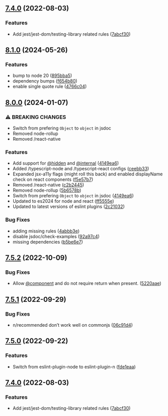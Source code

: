 ## [7.4.0](https://github.com/Twipped/eslint-config-twipped/compare/v7.3.2...v7.4.0) (2022-08-03)


### Features

* Add jest/jest-dom/testing-library related rules ([7abcf30](https://github.com/Twipped/eslint-config-twipped/commit/7abcf3098156f8d6b2ab28b7d28b691eac19c6e3))

## [8.1.0](https://github.com/Twipped/eslint-config-twipped/compare/v8.0.0...v8.1.0) (2024-05-26)


### Features

* bump to node 20 ([895bba5](https://github.com/Twipped/eslint-config-twipped/commit/895bba534adfc47e09fba84fd81c1ca2be7a0d43))
* dependency bumps ([f654b80](https://github.com/Twipped/eslint-config-twipped/commit/f654b8052d0b7dcce9bc257628b40ba5e9bcc89e))
* enable single quote rule ([4766c04](https://github.com/Twipped/eslint-config-twipped/commit/4766c04673be69ce5df578247b8011c7a6fc0238))

## [8.0.0](https://github.com/Twipped/eslint-config-twipped/compare/v7.5.2...v8.0.0) (2024-01-07)


### ⚠ BREAKING CHANGES

* Switch from prefering `Object` to `object` in jsdoc
* Removed node-rollup
* Removed /react-native

### Features

* Add support for [@hidden](https://github.com/hidden) and [@internal](https://github.com/internal) ([4149ea6](https://github.com/Twipped/eslint-config-twipped/commit/4149ea6f000332f8363e3d6ef9021ad69b4614f1))
* Added /typescript-node and /typescript-react configs ([ceebb33](https://github.com/Twipped/eslint-config-twipped/commit/ceebb33ef82859501542a5dd12e563c39865dd5e))
* Expanded jsx-a11y flags (might roll this back) and enabled displayName check on react components ([f5e57b7](https://github.com/Twipped/eslint-config-twipped/commit/f5e57b760d28ca38f422b132487317e24eaeae6b))
* Removed /react-native ([c2b2445](https://github.com/Twipped/eslint-config-twipped/commit/c2b244521a9c5237d88335fd7e128482abb6a2ca))
* Removed node-rollup ([5b6578b](https://github.com/Twipped/eslint-config-twipped/commit/5b6578b7fc8342c43ef9cef9110499ace22715ab))
* Switch from prefering `Object` to `object` in jsdoc ([4149ea6](https://github.com/Twipped/eslint-config-twipped/commit/4149ea6f000332f8363e3d6ef9021ad69b4614f1))
* Updated to es2024 for node and react ([ff5555e](https://github.com/Twipped/eslint-config-twipped/commit/ff5555e152bc1cf6809f5e8d32477a3734b3c6c5))
* Updated to latest versions of eslint plugins ([2c21032](https://github.com/Twipped/eslint-config-twipped/commit/2c210329c95e7a4c81449536b9b8f242f789aabc))


### Bug Fixes

* adding missing rules ([4abbb3e](https://github.com/Twipped/eslint-config-twipped/commit/4abbb3e3915f6c16e8a5c08b140d0ae70db70537))
* disable jsdoc/check-examples ([92a97c4](https://github.com/Twipped/eslint-config-twipped/commit/92a97c418ae16eaabff2e3f6428c85d592f9add6))
* missing dependencies ([b5be6e7](https://github.com/Twipped/eslint-config-twipped/commit/b5be6e7ca0d7b19b1cc0ac311a5c08927c1996c8))

## [7.5.2](https://github.com/Twipped/eslint-config-twipped/compare/v7.5.1...v7.5.2) (2022-10-09)


### Bug Fixes

* Allow [@component](https://github.com/component) and do not require return when present. ([5220aae](https://github.com/Twipped/eslint-config-twipped/commit/5220aae6cac85d55f48f847b046c40e601572bbd))

## [7.5.1](https://github.com/Twipped/eslint-config-twipped/compare/v7.5.0...v7.5.1) (2022-09-29)


### Bug Fixes

* n/recommended don’t work well on commonjs ([06c91d4](https://github.com/Twipped/eslint-config-twipped/commit/06c91d47cedb308fb081c8026e5964d74acefd21))

## [7.5.0](https://github.com/Twipped/eslint-config-twipped/compare/v7.4.0...v7.5.0) (2022-09-22)


### Features

* Switch from eslint-plugin-node to eslint-plugin-n ([fde1eaa](https://github.com/Twipped/eslint-config-twipped/commit/fde1eaa095d428a87ba5680bd1ab2a41ef65a38a))

## [7.4.0](https://github.com/Twipped/eslint-config-twipped/compare/v7.3.2...v7.4.0) (2022-08-03)


### Features

* Add jest/jest-dom/testing-library related rules ([7abcf30](https://github.com/Twipped/eslint-config-twipped/commit/7abcf3098156f8d6b2ab28b7d28b691eac19c6e3))
